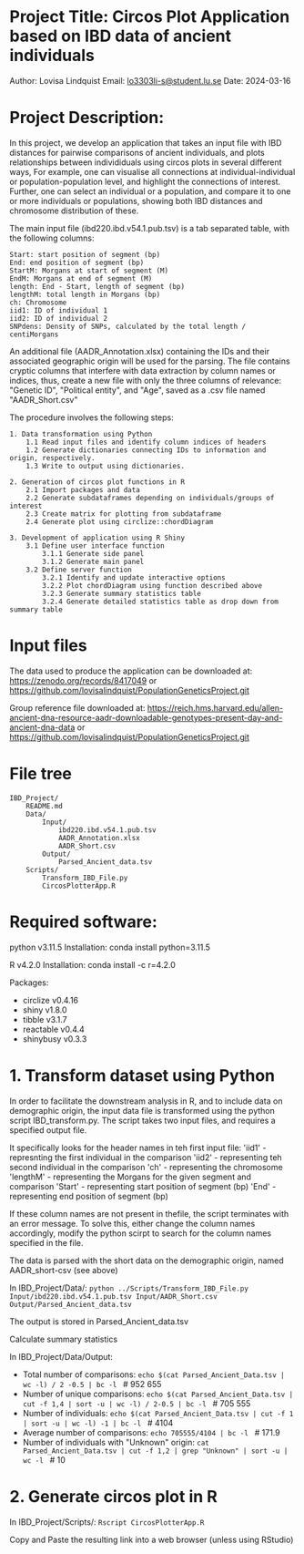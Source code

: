 
# Project Title: Circos Plot Application based on IBD data of ancient individuals

Author: Lovisa Lindquist
Email: lo3303li-s@student.lu.se
Date: 2024-03-16

# Project Description: 
In this project, we develop an application that takes an input file with IBD distances for pairwise comparisons of ancient individuals, and plots relationships between individiduals using circos plots in several different ways, For example, one can visualise all connections at individual-individual or population-population level, and highlight the connections of interest. Further, one can select an individual or a population, and compare it to one or more individuals or populations, showing both IBD distances and chromosome distribution of these.

The main input file (ibd220.ibd.v54.1.pub.tsv) is a tab separated table, with the following columns:

    Start: start position of segment (bp)
    End: end position of segment (bp)
    StartM: Morgans at start of segment (M)
    EndM: Morgans at end of segment (M)
    length: End - Start, length of segment (bp)
    lengthM: total length in Morgans (bp)
    ch: Chromosome
    iid1: ID of individual 1
    iid2: ID of individual 2
    SNPdens: Density of SNPs, calculated by the total length / centiMorgans

An additional file (AADR_Annotation.xlsx) containing the IDs and their associated geographic origin will be used for the parsing. The file contains cryptic columns that interfere with data extraction by column names or indices, thus,
create a new file with only the three columns of relevance: "Genetic ID", "Political entity", and "Age", saved as a .csv file named "AADR_Short.csv"

The procedure involves the following steps:

    1. Data transformation using Python
        1.1 Read input files and identify column indices of headers
        1.2 Generate dictionaries connecting IDs to information and origin, respectively.
        1.3 Write to output using dictionaries.

    2. Generation of circos plot functions in R
        2.1 Import packages and data
        2.2 Generate subdataframes depending on individuals/groups of interest
        2.3 Create matrix for plotting from subdataframe 
        2.4 Generate plot using circlize::chordDiagram

    3. Development of application using R Shiny
        3.1 Define user interface function
            3.1.1 Generate side panel
            3.1.2 Generate main panel
        3.2 Define server function
            3.2.1 Identify and update interactive options
            3.2.2 Plot chordDiagram using function described above
            3.2.3 Generate summary statistics table
            3.2.4 Generate detailed statistics table as drop down from summary table

# Input files
The data used to produce the application can be downloaded at:
https://zenodo.org/records/8417049 
or
https://github.com/lovisalindquist/PopulationGeneticsProject.git

Group reference file downloaded at:
https://reich.hms.harvard.edu/allen-ancient-dna-resource-aadr-downloadable-genotypes-present-day-and-ancient-dna-data
or 
https://github.com/lovisalindquist/PopulationGeneticsProject.git

# File tree

    IBD_Project/
        README.md
        Data/
            Input/
                ibd220.ibd.v54.1.pub.tsv
                AADR_Annotation.xlsx
                AADR_Short.csv
            Output/
                Parsed_Ancient_data.tsv
        Scripts/
            Transform_IBD_File.py
            CircosPlotterApp.R

# Required software:

python v3.11.5
Installation:
conda install python=3.11.5

R v4.2.0
Installation:
conda install -c r=4.2.0

Packages:
- circlize v0.4.16
- shiny v1.8.0
- tibble v3.1.7
- reactable v0.4.4
- shinybusy v0.3.3


# 1. Transform dataset using Python

In order to facilitate the downstream analysis in R, and to include data on demographic origin, the input data file is transformed using the python script IBD_transform.py. The script takes two input files, and requires a specified output file. 

It specifically looks for the header names in teh first input file:
    'iid1' - represnting the first individual in the comparison
    'iid2' - representing teh second individual in the comparison
    'ch' - representing the chromosome
    'lengthM' - representing the Morgans for the given segment and comparison
    'Start' - representing start position of segment (bp)
    'End' - representing end position of segment (bp)

If these column names are not present in thefile, the script terminates with an error message. 
To solve this, either change the column names accordingly, modify the python scirpt to search for the column names specified in the file. 

The data is parsed with the short data on the demographic origin, named AADR_short-csv (see above)

In IBD_Project/Data/:
`python ../Scripts/Transform_IBD_File.py Input/ibd220.ibd.v54.1.pub.tsv Input/AADR_Short.csv Output/Parsed_Ancient_data.tsv`

The output is stored in Parsed_Ancient_data.tsv

Calculate summary statistics

In IBD_Project/Data/Output:

- Total number of comparisons: `echo $(cat Parsed_Ancient_Data.tsv | wc -l) / 2 -0.5 | bc -l ` # 952 655
- Number of unique comparisons: `echo $(cat Parsed_Ancient_Data.tsv | cut -f 1,4 | sort -u | wc -l) / 2-0.5 | bc -l ` # 705 555
- Number of individuals: `echo $(cat Parsed_Ancient_Data.tsv | cut -f 1 | sort -u | wc -l) -1 | bc -l ` # 4104
- Average number of comparisons:  `echo 705555/4104 | bc -l ` # 171.9
- Number of individuals with "Unknown" origin: `cat Parsed_Ancient_Data.tsv | cut -f 1,2 | grep "Unknown" | sort -u | wc -l ` # 10


# 2. Generate circos plot in R
In IBD_Project/Scripts/:
`Rscript CircosPlotterApp.R` 

Copy and Paste the resulting link into a web browser (unless using RStudio)


